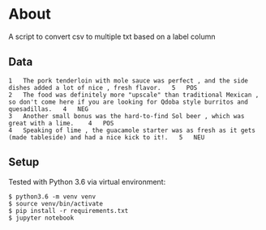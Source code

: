 # About

A script to convert csv to multiple txt based on a label column

## Data

```
1	The pork tenderloin with mole sauce was perfect , and the side dishes added a lot of nice , fresh flavor.	5	POS
2	The food was definitely more "upscale" than traditional Mexican , so don't come here if you are looking for Qdoba style burritos and quesadillas.	4	NEG
3	Another small bonus was the hard-to-find Sol beer , which was great with a lime.	4	POS
4	Speaking of lime , the guacamole starter was as fresh as it gets (made tableside) and had a nice kick to it!.	5	NEU
```
## Setup

Tested with Python 3.6 via virtual environment:
```shell
$ python3.6 -m venv venv
$ source venv/bin/activate
$ pip install -r requirements.txt
$ jupyter notebook
```
